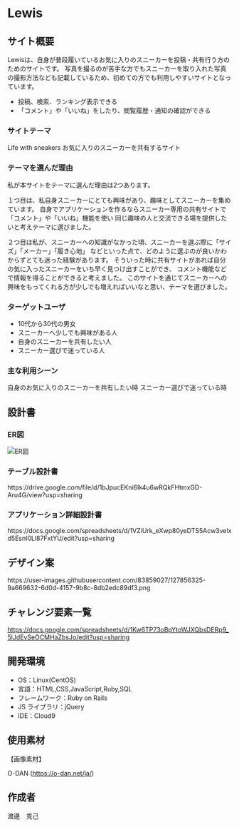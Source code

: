 # Lewis

## サイト概要

Lewisは、自身が普段履いているお気に入りのスニーカーを投稿・共有行う方のためのサイトです。
写真を撮るのが苦手な方でもスニーカーを取り入れた写真の撮影方法なども記載しているため、初めての方でも利用しやすいサイトとなっています。
- 投稿、検索、ランキング表示できる
- 「コメント」や「いいね」をしたり、閲覧履歴・通知の確認ができる

### サイトテーマ

Life with sneakers
お気に入りのスニーカーを共有するサイト

### テーマを選んだ理由

私が本サイトをテーマに選んだ理由は2つあります。

１つ目は、私自身スニーカーにとても興味があり、趣味としてスニーカーを集めています。
自身でアプリケーションを作るならスニーカー専用の共有サイトで「コメント」や「いいね」機能を使い
同じ趣味の人と交流できる場を提供したいと考えテーマに選びました。

２つ目は私が、スニーカーへの知識がなかった頃、スニーカーを選ぶ際に「サイズ」「メーカー」「履き心地」
などといった点で、どのように選ぶのが良いかわからずとても迷った経験があります。
そういった時に共有サイトがあれば自分の気に入ったスニーカーをいち早く見つけ出すことができ、
コメント機能などで情報を得ることができると考えました。
このサイトを通じてスニーカーへの興味をもってくれる方が少しでも増えればいいなと思い、テーマを選びました。

### ターゲットユーザ

- 10代から30代の男女
- スニーカーへ少しでも興味がある人
- 自身のスニーカーを共有したい人
- スニーカー選びで迷っている人


### 主な利用シーン

自身のお気に入りのスニーカーを共有したい時
スニーカー選びで迷っている時


## 設計書

### ER図

![ER図](https://user-images.githubusercontent.com/83859027/128043973-251f6f40-5a73-4a33-819d-3e9b0d695623.png)

### テーブル設計書

<p>https://drive.google.com/file/d/1bJpucEKni6Ik4u6wRQkFHtmxGD-Aru4G/view?usp=sharing</p>

### アプリケーション詳細設計書

<p>https://docs.google.com/spreadsheets/d/1VZiUrk_eXwp80yeDTS5Acw3velxd5EsnI0Ll87FxtYU/edit?usp=sharing</p>

## デザイン案
<p>https://user-images.githubusercontent.com/83859027/127856325-9a669632-6d0d-4157-9b8c-8db2edc89df3.png</p>

## チャレンジ要素一覧

<https://docs.google.com/spreadsheets/d/1Kw6TP73oBpYtoWJXQbsDERp9_5lJdEvSeOCMHaZbsJo/edit?usp=sharing>

## 開発環境

- OS：Linux(CentOS)
- 言語：HTML,CSS,JavaScript,Ruby,SQL
- フレームワーク：Ruby on Rails
- JS ライブラリ：jQuery
- IDE：Cloud9

## 使用素材

【画像素材】

O-DAN (https://o-dan.net/ja/)

## 作成者

渡邊　克己
